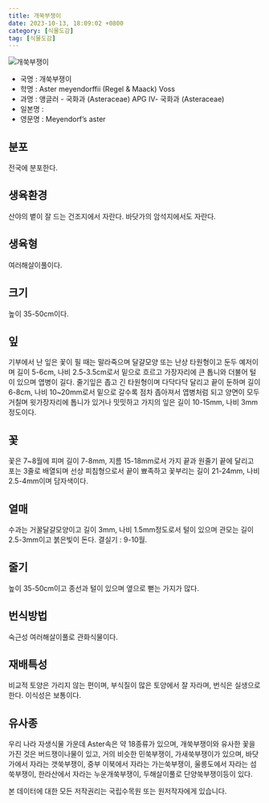 ```yaml
---
title: 개쑥부쟁이
date: 2023-10-13, 18:09:02 +0800
category: [식물도감]
tag: [식물도감]
---
```




![개쑥부쟁이](http://www.nature.go.kr/fileUpload/plants/basic/Compositae/Heteropappus/8120/1_th2.JPG)
- 국명 : 개쑥부쟁이
- 학명 : Aster meyendorffii (Regel & Maack) Voss
- 과명 : 앵글러 - 국화과 (Asteraceae) APG Ⅳ- 국화과 (Asteraceae)
- 일본명 : 
- 영문명 : Meyendorf’s aster


## 분포
전국에 분포한다.
## 생육환경
산야의 볕이 잘 드는 건조지에서 자란다. 바닷가의 암석지에서도 자란다.
## 생육형
여러해살이풀이다.
## 크기
높이 35-50cm이다.
## 잎
기부에서 난 잎은 꽃이 필 때는 말라죽으며 달걀모양 또는 난상 타원형이고 둔두 예저이며 길이 5-6cm, 나비 2.5-3.5cm로서 밑으로 흐르고 가장자리에 큰 톱니와 더불어 털이 있으며 엽병이 길다. 줄기잎은 좁고 긴 타원형이며 다닥다닥 달리고 끝이 둔하며 길이 6-8cm, 나비 10~20mm로서 밑으로 갈수록 점차 좁아져서 엽병처럼 되고 양면이 모두 거칠며 윗가장자리에 톱니가 있거나 밋밋하고 가지의 잎은 길이 10-15mm, 나비 3mm정도이다.
## 꽃
꽃은 7~8월에 피며 길이 7-8mm, 지름 15-18mm로서 가지 끝과 원줄기 끝에 달리고 포는 3줄로 배열되며 선상 피침형으로서 끝이 뾰족하고 꽃부리는 길이 21-24mm, 나비 2.5-4mm이며 담자색이다.
## 열매
수과는 거꿀달걀모양이고 길이 3mm, 나비 1.5mm정도로서 털이 있으며 관모는 길이 2.5-3mm이고 붉은빛이 돈다. 결실기 : 9-10월.
## 줄기
높이 35-50cm이고 종선과 털이 있으며 옆으로 뻗는 가지가 많다.
## 번식방법
숙근성 여러해살이풀로 관화식물이다.
## 재배특성
비교적 토양은 가리지 않는 편이며, 부식질이 많은 토양에서 잘 자라며, 번식은 실생으로 한다. 이식성은 보통이다.
## 유사종
우리 나라 자생식물 가운데 Aster속은 약 18종류가 있으며, 개쑥부쟁이와 유사한 꽃을 가진 것은 버드쟁이나물이 있고, 거의 비슷한 민쑥부쟁이, 가새쑥부쟁이가 있으며, 바닷가에서 자라는 갯쑥부쟁이, 중부 이북에서 자라는 가는쑥부쟁이, 울릉도에서 자라는 섬쑥부쟁이, 한라산에서 자라는 누운개쑥부쟁이, 두해살이풀로 단양쑥부쟁이등이 있다.






본 데이터에 대한 모든 저작권리는 국립수목원 또는 원저작자에게 있습니다.
